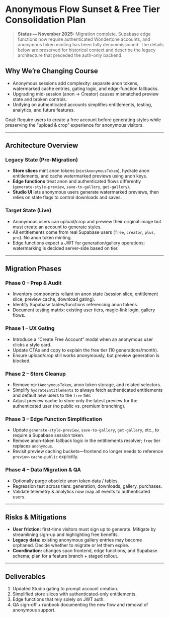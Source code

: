 # Anonymous Flow Sunset & Free Tier Consolidation Plan

> **Status — November 2025:** Migration complete. Supabase edge functions now require authenticated Wondertone accounts, and anonymous token minting has been fully decommissioned. The details below are preserved for historical context and describe the legacy architecture that preceded the auth-only backend.

## Why We’re Changing Course
- Anonymous sessions add complexity: separate anon tokens, watermarked cache entries, gating logic, and edge-function fallbacks.
- Upgrading mid-session (anon → Creator) causes mismatched preview state and broken controls.
- Unifying on authenticated accounts simplifies entitlements, testing, analytics, and future features.

Goal: Require users to create a free account before generating styles while preserving the “upload & crop” experience for anonymous visitors.

---

## Architecture Overview
### Legacy State (Pre-Migration)
- **Store slices** mint anon tokens (`mintAnonymousToken`), hydrate anon entitlements, and cache watermarked previews using anon keys.
- **Edge functions** treat anon and authenticated flows differently (`generate-style-preview`, `save-to-gallery`, `get-gallery`).
- **Studio UI** lets anonymous users generate watermarked previews, then relies on state flags to control downloads and saves.

### Target State (Live)
- Anonymous users can upload/crop and preview their original image but must create an account to generate styles.
- All entitlements come from real Supabase users (`free`, `creator`, `plus`, `pro`). No anon token minting.
- Edge functions expect a JWT for generation/gallery operations; watermarking is decided server-side based on tier.

---

## Migration Phases

### Phase 0 – Prep & Audit
- Inventory components reliant on anon state (session slice, entitlement slice, preview cache, download gating).
- Identify Supabase tables/functions referencing anon tokens.
- Document testing matrix: existing user tiers, magic-link login, gallery flows.

### Phase 1 – UX Gating
- Introduce a “Create Free Account” modal when an anonymous user clicks a style card.
- Update CTAs and copy to explain the free tier (10 generations/month).
- Ensure upload/crop still works anonymously, but preview generation is blocked.

### Phase 2 – Store Cleanup
- Remove `mintAnonymousToken`, anon token storage, and related selectors.
- Simplify `hydrateEntitlements` to always fetch authenticated entitlements and default new users to the `free` tier.
- Adjust preview cache to store only the latest preview for the authenticated user (no public vs. premium branching).

### Phase 3 – Edge Function Simplification
- Update `generate-style-preview`, `save-to-gallery`, `get-gallery`, etc., to require a Supabase session token.
- Remove anon-token fallback logic in the entitlements resolver; `free` tier replaces `anonymous`.
- Revisit preview caching buckets—frontend no longer needs to reference `preview-cache-public` explicitly.

### Phase 4 – Data Migration & QA
- Optionally purge obsolete anon token data / tables.
- Regression test across tiers: generation, downloads, gallery, purchases.
- Validate telemetry & analytics now map all events to authenticated users.

---

## Risks & Mitigations
- **User friction:** first-time visitors must sign up to generate. Mitigate by streamlining sign-up and highlighting free benefits.
- **Legacy data:** existing anonymous gallery entries may become orphaned. Decide whether to migrate or let them expire.
- **Coordination:** changes span frontend, edge functions, and Supabase schema; plan for a feature branch + staged rollout.

---

## Deliverables
1. Updated Studio gating to prompt account creation.
2. Simplified store slices with authenticated-only entitlements.
3. Edge functions that rely solely on JWT auth.
4. QA sign-off + runbook documenting the new flow and removal of anonymous support.
